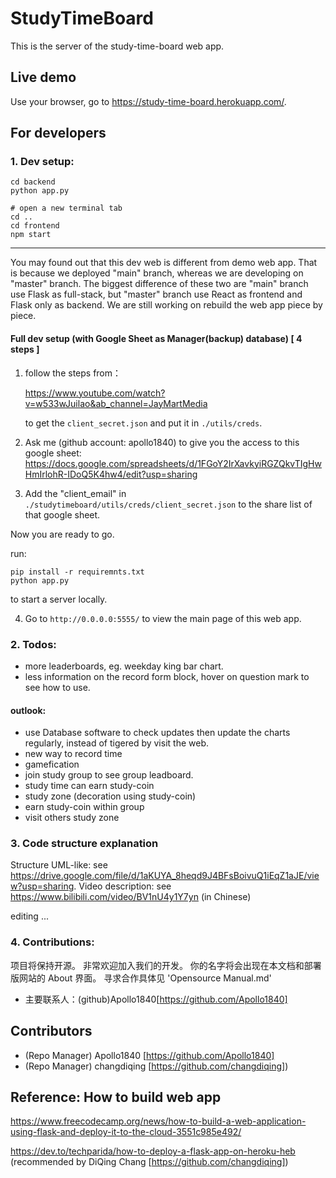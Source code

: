 # StudyTimeBoard

This is the server of the study-time-board web app.

## Live demo

Use your browser, go to https://study-time-board.herokuapp.com/.

## For developers

### 1. Dev setup:

    cd backend
    python app.py

    # open a new terminal tab
    cd ..
    cd frontend
    npm start

---

You may found out that this dev web is different from demo web app.
That is because we deployed "main" branch, whereas we are developing on "master" branch.
The biggest difference of these two are "main" branch use Flask as full-stack,
but "master" branch use React as frontend and Flask only as backend.
We are still working on rebuild the web app piece by piece.

#### Full dev setup (with Google Sheet as Manager(backup) database) [ 4 steps ]

1. follow the steps from：

   https://www.youtube.com/watch?v=w533wJuilao&ab_channel=JayMartMedia

   to get the `client_secret.json` and put it in `./utils/creds`.

2. Ask me (github account: apollo1840) to give you the access to this google sheet:
   https://docs.google.com/spreadsheets/d/1FGoY2IrXavkyiRGZQkvTIgHwHmIrlohR-IDoQ5K4hw4/edit?usp=sharing

3. Add the "client_email" in `./studytimeboard/utils/creds/client_secret.json` to the share list of that google sheet.

Now you are ready to go.

run:

    pip install -r requiremnts.txt
    python app.py

to start a server locally.

4. Go to `http://0.0.0.0:5555/` to view the main page of this web app.

### 2. Todos:

- more leaderboards, eg. weekday king bar chart.
- less information on the record form block, hover on question mark to see how to use.

#### outlook:

- use Database software to check updates then update the charts regularly, instead of tigered by visit the web.
- new way to record time
- gamefication
- join study group to see group leadboard.
- study time can earn study-coin
- study zone (decoration using study-coin)
- earn study-coin within group
- visit others study zone

### 3. Code structure explanation

Structure UML-like: see https://drive.google.com/file/d/1aKUYA_8heqd9J4BFsBoivuQ1iEqZ1aJE/view?usp=sharing.
Video description: see https://www.bilibili.com/video/BV1nU4y1Y7yn (in Chinese)

editing ...

### 4. Contributions:

项目将保持开源。
非常欢迎加入我们的开发。
你的名字将会出现在本文档和部署版网站的 About 界面。
寻求合作具体见 'Opensource Manual.md'

- 主要联系人：(github)Apollo1840[https://github.com/Apollo1840]

## Contributors

- (Repo Manager) Apollo1840 [https://github.com/Apollo1840]
- (Repo Manager) changdiqing [https://github.com/changdiqing])

## Reference: How to build web app

https://www.freecodecamp.org/news/how-to-build-a-web-application-using-flask-and-deploy-it-to-the-cloud-3551c985e492/

https://dev.to/techparida/how-to-deploy-a-flask-app-on-heroku-heb (recommended by DiQing Chang [https://github.com/changdiqing])
